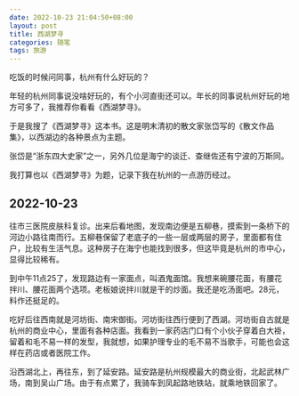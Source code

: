 ```yaml
---
date: 2022-10-23 21:04:50+08:00
layout: post
title: 西湖梦寻
categories: 随笔
tags: 旅游
---
```


吃饭的时候问同事，杭州有什么好玩的？

年轻的杭州同事说没啥好玩的，有个小河直街还可以。年长的同事说杭州好玩的地方可多了，我推荐你看看《西湖梦寻》。

于是我搜了《西湖梦寻》这本书。这是明末清初的散文家张岱写的《散文作品集》，以西湖边的各种景点为主题。

张岱是“浙东四大史家”之一，另外几位是海宁的谈迁、查继佐还有宁波的万斯同。

我打算也以《西湖梦寻》为题，记录下我在杭州的一点游历经过。
## 2022-10-23

往市三医院皮肤科复诊。出来后看地图，发现南边便是五柳巷，摸索到一条桥下的河边小路往南而行。五柳巷保留了老底子的一些一层或两层的房子，里面都有住户，比较有生活气息。这种房子在海宁也能找到很多，但这毕竟是杭州的市中心，显得比较稀有。

到中午11点25了，发现路边有一家面点，叫酒鬼面馆。我想来碗腰花面，有腰花拌川、腰花面两个选项。老板娘说拌川就是干的炒面。我还是吃汤面吧。28元，料作还挺足的。

吃好后往西南就是河坊街、南宋御街。河坊街往西行便到了西湖。河坊街自古就是杭州的商业中心，里面有各种店面。我看到一家药店门口有个小伙子穿着白大褂，留着和毛不易一样的发型，我就想，如果护理专业的毛不易不当歌手，可能也会这样在药店或者医院工作。

沿西湖北上，再往东，到了延安路。延安路是杭州规模最大的商业街，北起武林广场，南到吴山广场。由于有点累了，我骑车到凤起路地铁站，就乘地铁回家了。







